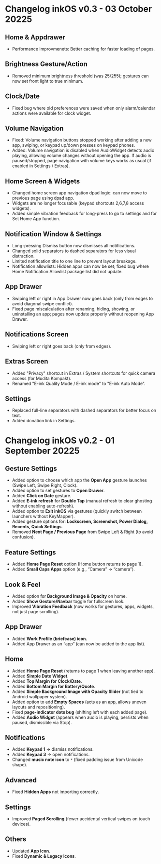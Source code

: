 # Changelog inkOS v0.3 - 03 October 20225

## Home & Appdrawer
- Performance Improvmenets: Better caching for faster loading of pages.

## Brightness Gesture/Action
- Removed minimum brightness threshold (was 25/255); gestures can now set front light to true minimum.

## Clock/Date
- Fixed bug where old preferences were saved when only alarm/calendar actions were available for clock widget.

## Volume Navigation
- Fixed: Volume navigation buttons stopped working after adding a new app, swiping, or keypad up/down presses on keypad phones.
- Added: Volume navigation is disabled when AudioWidget detects audio playing, allowing volume changes without opening the app. If audio is paused/stopped, page navigation with volume keys works as usual (if enabled in Settings / Extras).

## Home Screen & Widgets
- Changed home screen app navigation dpad logic: can now move to previous page using dpad app.
- Widgets are no longer focusable (keypad shortcuts 2,6,7,8 access widgets).
- Added simple vibration feedback for long-press to go to settings and for Set Home App function.

## Notification Window & Settings
- Long-pressing Dismiss button now dismisses all notifications.
- Changed solid separators to dashed separators for less visual distraction.
- Limited notification title to one line to prevent layout breakage.
- Notification allowlists: Hidden apps can now be set; fixed bug where Home Notification Allowlist package list did not update.

## App Drawer
- Swiping left or right in App Drawer now goes back (only from edges to avoid diagonal swipe conflict).
- Fixed page miscalculation after renaming, hiding, showing, or uninstalling an app; pages now update properly without reopening App Drawer.

## Notifications Screen
- Swiping left or right goes back (only from edges).

## Extras Screen
- Added "Privacy" shortcut in Extras / System shortcuts for quick camera access (for Mudita Kompakt).
- Renamed "E-ink Quality Mode / E-ink mode" to "E-ink Auto Mode".

## Settings
- Replaced full-line separators with dashed separators for better focus on text.
- Added donation link in Settings.

# Changelog inkOS v0.2 - 01 September 20225

## Gesture Settings
- Added option to choose which app the **Open App** gesture launches (Swipe Left, Swipe Right, Clock).
- Added option to set gestures to **Open Drawer**.
- Added **Click on Date** gesture.
- Added **E-ink refresh** for **Double Tap** (manual refresh to clear ghosting without enabling auto-refresh).
- Added option to **Exit inkOS** via gestures (quickly switch between launchers without KeyMapper).
- Added gesture options for: **Lockscreen, Screenshot, Power Dialog, Recents, Quick Settings**.
- Removed **Next Page / Previous Page** from Swipe Left & Right (to avoid confusion).

## Feature Settings
- Added **Home Page Reset** option (Home button returns to page 1).
- Added **Small Caps Apps** option (e.g., “Camera” → “camera”).

## Look & Feel
- Added option for **Background Image & Opacity** on home.
- Added **Show Gesture/Navbar** toggle for fullscreen look.
- Improved **Vibration Feedback** (now works for gestures, apps, widgets, not just page scrolling).

## App Drawer
- Added **Work Profile (briefcase) icon**.
- Added App Drawer as an “app” (can now be added to the app list).

## Home
- Added **Home Page Reset** (returns to page 1 when leaving another app).
- Added **Simple Date Widget**.
- Added **Top Margin for Clock/Date**.
- Added **Bottom Margin for Battery/Quote**.
- Added **Simple Background Image with Opacity Slider** (not tied to Android wallpaper system).
- Added option to add **Empty Spaces** (acts as an app, allows uneven layouts and repositioning).
- Fixed **page-indicator dots bug** (shifting left with each added page).
- Added **Audio Widget** (appears when audio is playing, persists when paused, dismissible via Stop).

## Notifications
- Added **Keypad 1** → dismiss notifications.
- Added **Keypad 3** → open notifications.
- Changed **music note icon** to `*` (fixed padding issue from Unicode shape).

## Advanced
- Fixed **Hidden Apps** not importing correctly.

## Settings
- Improved **Paged Scrolling** (fewer accidental vertical swipes on touch devices).

## Others
- Updated **App Icon**.
- Fixed **Dynamic & Legacy Icons**.
